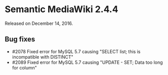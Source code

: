 # Semantic MediaWiki 2.4.4

Released on December 14, 2016.

## Bug fixes

* #2078 Fixed error for MySQL 5.7 causing "SELECT list; this is incompatible with DISTINCT"
* #2089 Fixed error for MySQL 5.7 causing "UPDATE - SET; Data too long for column"
